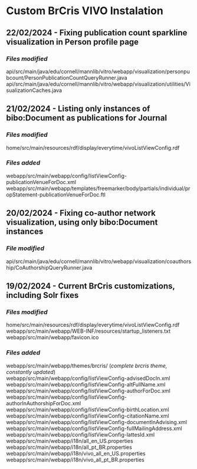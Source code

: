 # Custom BrCris VIVO Instalation

## 22/02/2024 - Fixing publication count sparkline visualization in Person profile page

### *Files modified*
api/src/main/java/edu/cornell/mannlib/vitro/webapp/visualization/personpubcount/PersonPublicationCountQueryRunner.java
api/src/main/java/edu/cornell/mannlib/vitro/webapp/visualization/utilities/VisualizationCaches.java

## 21/02/2024 - Listing only instances of bibo:Document as publications for Journal

### *Files modified*
home/src/main/resources/rdf/display/everytime/vivoListViewConfig.rdf

### *Files added*
webapp/src/main/webapp/config/listViewConfig-publicationVenueForDoc.xml
webapp/src/main/webapp/templates/freemarker/body/partials/individual/propStatement-publicationVenueForDoc.ftl

## 20/02/2024 - Fixing co-author network visualization, using only bibo:Document instances

### *File modified*
api/src/main/java/edu/cornell/mannlib/vitro/webapp/visualization/coauthorship/CoAuthorshipQueryRunner.java

## 19/02/2024 - Current BrCris customizations, including Solr fixes

### *Files modified*
home/src/main/resources/rdf/display/everytime/vivoListViewConfig.rdf  
webapp/src/main/webapp/WEB-INF/resources/startup_listeners.txt  
webapp/src/main/webapp/favicon.ico

### *Files added*
webapp/src/main/webapp/themes/brcris/ (*complete brcris theme, constantly updated*)  
webapp/src/main/webapp/config/listViewConfig-advisedDocIn.xml  
webapp/src/main/webapp/config/listViewConfig-altFullName.xml  
webapp/src/main/webapp/config/listViewConfig-authorForDoc.xml  
webapp/src/main/webapp/config/listViewConfig-authorInAuthorshipForDoc.xml  
webapp/src/main/webapp/config/listViewConfig-birthLocation.xml  
webapp/src/main/webapp/config/listViewConfig-citationName.xml  
webapp/src/main/webapp/config/listViewConfig-documentInAdvising.xml  
webapp/src/main/webapp/config/listViewConfig-fullMailingAddress.xml  
webapp/src/main/webapp/config/listViewConfig-lattesId.xml  
webapp/src/main/webapp/i18n/all_en_US.properties  
webapp/src/main/webapp/i18n/all_pt_BR.properties  
webapp/src/main/webapp/i18n/vivo_all_en_US.properties  
webapp/src/main/webapp/i18n/vivo_all_pt_BR.properties

